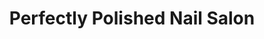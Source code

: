 ---
title: "Perfectly Polished Nail Salon"
url: /skokie/perfectly-polished-nail-salon/
shop: Kosmetik
---